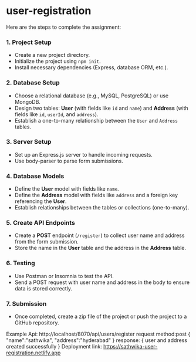 # user-registration
Here are the steps to complete the assignment:

### 1. **Project Setup**

- Create a new project directory.
- Initialize the project using `npm init`.
- Install necessary dependencies (Express, database ORM, etc.).

### 2. **Database Setup**

- Choose a relational database (e.g., MySQL, PostgreSQL) or use MongoDB.
- Design two tables: **User** (with fields like `id` and `name`) and **Address** (with fields like `id`, `userId`, and `address`).
- Establish a one-to-many relationship between the `User` and `Address` tables.

### 3. **Server Setup**

- Set up an Express.js server to handle incoming requests.
- Use body-parser to parse form submissions.

### 4. **Database Models**

- Define the **User** model with fields like `name`.
- Define the **Address** model with fields like `address` and a foreign key referencing the **User**.
- Establish relationships between the tables or collections (one-to-many).

### 5. **Create API Endpoints**

- Create a **POST** endpoint (`/register`) to collect user name and address from the form submission.
- Store the name in the **User** table and the address in the **Address** table.

### 6. **Testing**

- Use Postman or Insomnia to test the API.
- Send a POST request with user name and address in the body to ensure data is stored correctly.

### 7. **Submission**

- Once completed, create a zip file of the project or push the project to a GitHub repository.

Example Api: http://localhost/8070/api/users/register
request method:post
{
"name":"sathwika",
"address":"hyderabad"
}
response:
{
user and address created successfully
}
Deployment link: https://sathwika-user-registration.netlify.app
